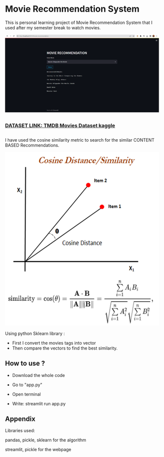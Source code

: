 
# Movie Recommendation System

This is personal learning project of Movie Recommendation System that I used after my semester break to watch movies.






![Alt text](media/screenshot.png)

##
### [DATASET LINK: TMDB Movies Dataset kaggle](https://www.kaggle.com/datasets/ahsanaseer/top-rated-tmdb-movies-10k?fbclid=IwAR2MpWrWpcw2QNCv_FZg2l0sjBh9xAvhrqtnZBO9K-QS6PHI1aHkdB6qLa0)


##

I have used the cosine similarity metric to search for the similar CONTENT BASED Recommendations.

![Alt text](media/image.png)

Using python Sklearn library :

- First I convert the movies tags into vector
- Then compare the vectors to find the best similarity.
## How to use ?

- Download the whole code 

- Go to "app.py"

- Open terminal 

- Write: streamlit run app.py
## Appendix 

Libraries used:

pandas, pickle, sklearn for the algorithm

streamlit, pickle for the webpage

